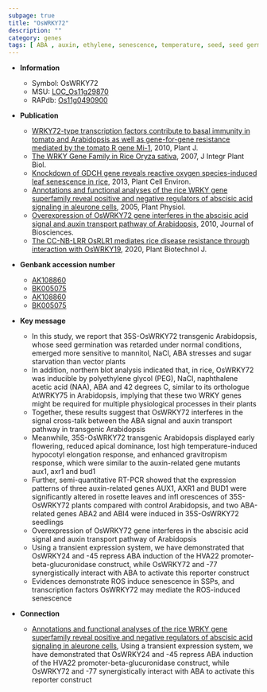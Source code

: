 ```yaml
---
subpage: true
title: "OsWRKY72"
description: ""
category: genes
tags: [ ABA , auxin, ethylene, senescence, temperature, seed, seed germination, seedling, flower, transcription factor]
---
```


* **Information**  
    + Symbol: OsWRKY72  
    + MSU: [LOC_Os11g29870](http://rice.plantbiology.msu.edu/cgi-bin/ORF_infopage.cgi?orf=LOC_Os11g29870)  
    + RAPdb: [Os11g0490900](http://rapdb.dna.affrc.go.jp/viewer/gbrowse_details/irgsp1?name=Os11g0490900)  

* **Publication**  
    + [WRKY72-type transcription factors contribute to basal immunity in tomato and Arabidopsis as well as gene-for-gene resistance mediated by the tomato R gene Mi-1](http://www.ncbi.nlm.nih.gov/pubmed?term=WRKY72-type+transcription+factors+contribute+to+basal+immunity+in+tomato+and+Arabidopsis+as+well+as+gene-for-gene+resistance+mediated+by+the+tomato+R+gene+Mi-1%5BTitle%5D), 2010, Plant J.
    + [The WRKY Gene Family in Rice Oryza sativa](http://www.ncbi.nlm.nih.gov/pubmed?term=The+WRKY+Gene+Family+in+Rice+Oryza+sativa%5BTitle%5D), 2007, J Integr Plant Biol.
    + [Knockdown of GDCH gene reveals reactive oxygen species-induced leaf senescence in rice](http://www.ncbi.nlm.nih.gov/pubmed?term=Knockdown+of+GDCH+gene+reveals+reactive+oxygen+species-induced+leaf+senescence+in+rice%5BTitle%5D), 2013, Plant Cell Environ.
    + [Annotations and functional analyses of the rice WRKY gene superfamily reveal positive and negative regulators of abscisic acid signaling in aleurone cells](http://www.ncbi.nlm.nih.gov/pubmed?term=Annotations+and+functional+analyses+of+the+rice+WRKY+gene+superfamily+reveal+positive+and+negative+regulators+of+abscisic+acid+signaling+in+aleurone+cells%5BTitle%5D), 2005, Plant Physiol.
    + [Overexpression of OsWRKY72 gene interferes in the abscisic acid signal and auxin transport pathway of Arabidopsis](http://www.ncbi.nlm.nih.gov/pubmed?term=Overexpression+of+OsWRKY72+gene+interferes+in+the+abscisic+acid+signal+and+auxin+transport+pathway+of+Arabidopsis%5BTitle%5D), 2010, Journal of Biosciences.
    + [The CC-NB-LRR OsRLR1 mediates rice disease resistance through interaction with OsWRKY19](http://www.ncbi.nlm.nih.gov/pubmed?term=The+CC-NB-LRR+OsRLR1+mediates+rice+disease+resistance+through+interaction+with+OsWRKY19%5BTitle%5D), 2020, Plant Biotechnol J.

* **Genbank accession number**  
    + [AK108860](http://www.ncbi.nlm.nih.gov/nuccore/AK108860)
    + [BK005075](http://www.ncbi.nlm.nih.gov/nuccore/BK005075)
    + [AK108860](http://www.ncbi.nlm.nih.gov/nuccore/AK108860)
    + [BK005075](http://www.ncbi.nlm.nih.gov/nuccore/BK005075)

* **Key message**  
    + In this study, we report that 35S-OsWRKY72 transgenic Arabidopsis, whose seed germination was retarded under normal conditions, emerged more sensitive to mannitol, NaCl, ABA stresses and sugar starvation than vector plants
    + In addition, northern blot analysis indicated that, in rice, OsWRKY72 was inducible by polyethylene glycol (PEG), NaCl, naphthalene acetic acid (NAA), ABA and 42 degrees C, similar to its orthologue AtWRKY75 in Arabidopsis, implying that these two WRKY genes might be required for multiple physiological processes in their plants
    + Together, these results suggest that OsWRKY72 interferes in the signal cross-talk between the ABA signal and auxin transport pathway in transgenic Arabidopsis
    + Meanwhile, 35S-OsWRKY72 transgenic Arabidopsis displayed early flowering, reduced apical dominance, lost high temperature-induced hypocotyl elongation response, and enhanced gravitropism response, which were similar to the auxin-related gene mutants aux1, axr1 and bud1
    + Further, semi-quantitative RT-PCR showed that the expression patterns of three auxin-related genes AUX1, AXR1 and BUD1 were significantly altered in rosette leaves and infl orescences of 35S-OsWRKY72 plants compared with control Arabidopsis, and two ABA-related genes ABA2 and ABI4 were induced in 35S-OsWRKY72 seedlings
    + Overexpression of OsWRKY72 gene interferes in the abscisic acid signal and auxin transport pathway of Arabidopsis
    + Using a transient expression system, we have demonstrated that OsWRKY24 and -45 repress ABA induction of the HVA22 promoter-beta-glucuronidase construct, while OsWRKY72 and -77 synergistically interact with ABA to activate this reporter construct
    + Evidences demonstrate ROS induce senescence in SSPs, and transcription factors OsWRKY72 may mediate the ROS-induced senescence

* **Connection**  
    + [Annotations and functional analyses of the rice WRKY gene superfamily reveal positive and negative regulators of abscisic acid signaling in aleurone cells](http://www.ncbi.nlm.nih.gov/pubmed?term=Annotations+and+functional+analyses+of+the+rice+WRKY+gene+superfamily+reveal+positive+and+negative+regulators+of+abscisic+acid+signaling+in+aleurone+cells%5BTitle%5D), Using a transient expression system, we have demonstrated that OsWRKY24 and -45 repress ABA induction of the HVA22 promoter-beta-glucuronidase construct, while OsWRKY72 and -77 synergistically interact with ABA to activate this reporter construct




